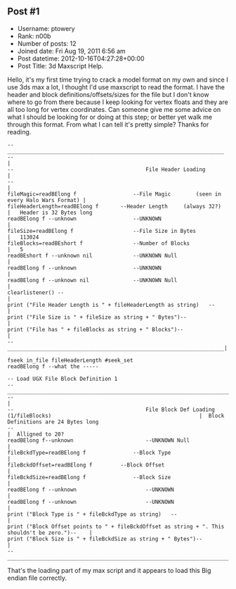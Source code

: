## Post #1
- Username: ptowery
- Rank: n00b
- Number of posts: 12
- Joined date: Fri Aug 19, 2011 6:56 am
- Post datetime: 2012-10-16T04:27:28+00:00
- Post Title: 3d Maxscript Help.

Hello, it's my first time trying to crack a model format on my own and since I use 3ds max a lot, I thought I'd use maxscript to read the format. I have the header and block definitions/offsets/sizes for the file but I don't know where to go from there because I keep looking for vertex floats and they are all too long for vertex coordinates. Can someone give me some advice on what I should be looking for or doing at this step; or better yet walk me through this format. From what I can tell it's pretty simple? Thanks for reading.



```
-- _____________________________________________________________________
--																															|
--											File Header Loading														|
--																															|
fileMagic=readBElong f					--File Magic 		(seen in every Halo Wars Format) |
fileHeaderLength=readBElong f		--Header Length 	(always 32?)							|	Header is 32 Bytes long
readBElong f --unknown					--UNKNOWN														|
fileSize=readBElong f					--File Size in Bytes												|	113024
fileBlocks=readBEshort f 				--Number of Blocks												|	5
readBEshort f --unknown	nil				--UNKNOWN Null											|
readBElong f --unknown					--UNKNOWN														|
readBElong f --unknown nil				--UNKNOWN Null												|
clearlistener()	--																									|
print ("File Header Length is " + fileHeaderLength as string)	--							|
print ("File Size is " + fileSize as string + " Bytes")--											|
print ("File has " + fileBlocks as string + " Blocks")--											|
-- _____________________________________________________________________|

fseek in_file fileHeaderLength #seek_set
readBElong f --what the -----

-- Load UGX File Block Definition 1
-- _______________________________________________________________________________
--																																			|
--											File Block Def Loading (1/fileBlocks)												|  Block Definitions are 24 Bytes long
--																																			|  Alligned to 20?
readBElong f--unknown						--UNKNOWN Null 															|
fileBckdType=readBElong f				--Block Type 																	|	
fileBckdOffset=readBElong f			--Block Offset																	|
fileBckdSize=readBElong f				--Block Size																	|
readBElong f --unknown						--UNKNOWN																	|
readBElong f --unknown						--UNKNOWN																	|
print ("Block Type is " + fileBckdType as string)	--																|
print ("Block Offset points to " + fileBckdOffset as string + ". This shouldn't be zero.")--	|
print ("Block Size is " + fileBckdSize as string + " Bytes")--												|
-- ______________________________________________________________________________|
```


That's the loading part of my max script and it appears to load this Big endian file correctly.
